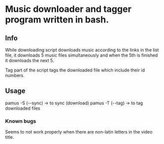 # Music downloader and tagger program written in bash.

<!-- The program consists of 3 files: -->
<!--   downloader script -->
<!--   tagger script -->
<!--   list file -->

## Info
While downloading script downloads music according to the links in the list file, it downloads 5
music files simultaneously and when the 5th is finished it downloads the next 5.

Tag part of the script tags the downloaded file which include their id numbers.

## Usage
pamus -S (--sync) -> to sync (download) 
pamus -T (--tag) -> to tag downloaded files  

### Known bugs
  Seems to not work properly when there are non-latin letters in the video title.
